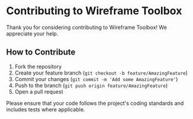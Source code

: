 # Contributing to Wireframe Toolbox

Thank you for considering contributing to Wireframe Toolbox! We appreciate your help.

## How to Contribute
1. Fork the repository
2. Create your feature branch (`git checkout -b feature/AmazingFeature`)
3. Commit your changes (`git commit -m 'Add some AmazingFeature'`)
4. Push to the branch (`git push origin feature/AmazingFeature`)
5. Open a pull request

Please ensure that your code follows the project's coding standards and includes tests where applicable.
